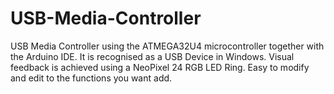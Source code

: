 # USB-Media-Controller
USB Media Controller using the ATMEGA32U4 microcontroller together with the Arduino IDE. It is recognised as a USB Device in Windows. Visual feedback is achieved using a NeoPixel 24 RGB LED Ring. Easy to modify and edit to the functions you want add. 
